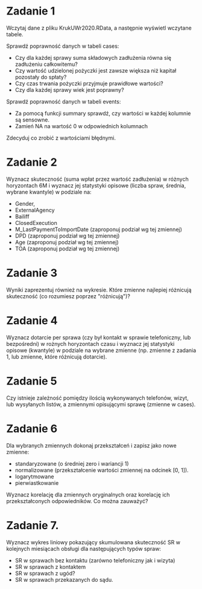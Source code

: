 
# Zadanie 1

Wczytaj dane z pliku KrukUWr2020.RData, a następnie wyświetl wczytane tabele. 

Sprawdź poprawność danych w tabeli cases:
 - Czy dla każdej sprawy suma składowych zadłużenia równa się zadłużeniu całkowitemu?
 - Czy wartość udzielonej pożyczki jest zawsze większa niż kapitał pozostały do spłaty?
 - Czy czas trwania pożyczki przyjmuje prawidłowe wartości?
 - Czy dla każdej sprawy wiek jest poprawny?

Sprawdź poprawność danych w tabeli events:
 - Za pomocą funkcji summary sprawdź, czy wartości w każdej kolumnie są sensowne.
 - Zamień NA na wartość 0 w odpowiednich kolumnach

Zdecyduj co zrobić z wartościami błędnymi.


# Zadanie 2

Wyznacz skuteczność (suma wpłat przez wartość zadłużenia) w różnych horyzontach 6M i wyznacz jej
 statystyki opisowe (liczba spraw, średnia, wybrane kwantyle) w podziale na:
- Gender,
- ExternalAgency
- Bailiff
- ClosedExecution
- M_LastPaymentToImportDate (zaproponuj podział wg tej zmiennej)
- DPD (zaproponuj podział wg tej zmiennej)
- Age (zaproponuj podział wg tej zmiennej)
- TOA (zaproponuj podział wg tej zmiennej)


# Zadanie 3 

Wyniki zaprezentuj również na wykresie. Które zmienne najlepiej różnicują skuteczność (co rozumiesz poprzez "różnicują")?


# Zadanie 4

Wyznacz dotarcie per sprawa (czy był kontakt w sprawie telefoniczny, lub bezpośredni) w rożnych horyzontach czasu
i wyznacz jej statystyki opisowe (kwantyle) w podziale na wybrane zmienne (np. zmienne z zadania 1, lub zmienne, które różnicują dotarcie).


# Zadanie 5

Czy istnieje zależność pomiędzy ilością wykonywanych telefonów, wizyt, lub wysyłanych listów, a zmiennymi opisującymi sprawę (zmienne w cases).


# Zadanie 6

Dla wybranych zmiennych dokonaj przekształceń i zapisz jako nowe zmienne:
- standaryzowane (o średniej zero i wariancji 1)
- normalizowane (przekształcenie wartości zmiennej na odcinek [0, 1]).
- logarytmowane
- pierwiastkowanie

Wyznacz korelację dla zmiennych oryginalnych oraz korelację ich przekształconych odpowiedników.
Co można zauważyć?


# Zadanie 7.

Wyznacz wykres liniowy pokazujący skumulowana skuteczność SR w kolejnych miesiącach obsługi dla następujących typów spraw:
- SR w sprawach bez kontaktu (zarówno telefoniczny jak i wizyta)
- SR w sprawach z kontaktem
- SR w sprawach z ugód?
- SR w sprawach przekazanych do sądu.
